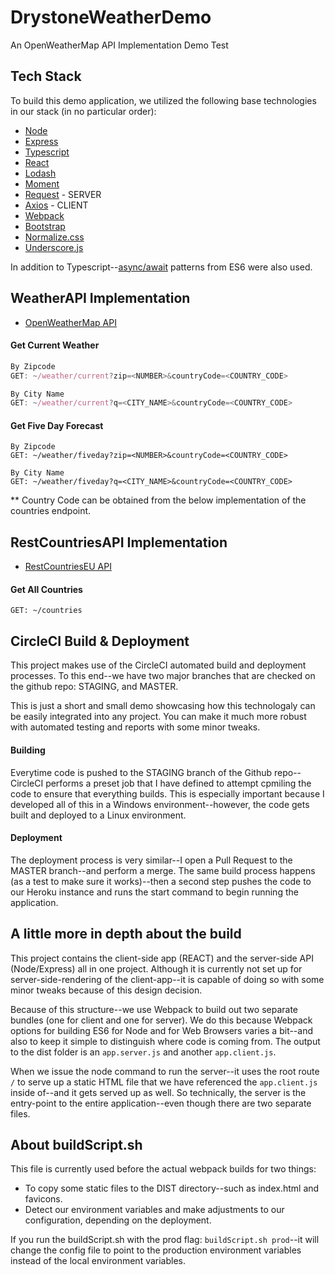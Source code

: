 # DrystoneWeatherDemo
An OpenWeatherMap API Implementation Demo Test

## Tech Stack

To build this demo application, we utilized the following base technologies in our stack (in no particular order):

   - [Node](https://nodejs.org/en/)
   - [Express](https://expressjs.com/)
   - [Typescript](https://www.typescriptlang.org/)
   - [React](https://reactjs.org/)
   - [Lodash](https://lodash.com/)
   - [Moment](https://momentjs.com/)
   - [Request](https://github.com/request/request) - SERVER
   - [Axios](https://github.com/axios/axios) - CLIENT
   - [Webpack](https://webpack.js.org/)
   - [Bootstrap](https://getbootstrap.com/)
   - [Normalize.css](https://necolas.github.io/normalize.css/)
   - [Underscore.js](https://underscorejs.org/)

   

   

In addition to Typescript--[async/await](https://www.typescriptlang.org/docs/handbook/release-notes/typescript-1-7.html) patterns from ES6 were also used.

## WeatherAPI Implementation

   - [OpenWeatherMap API](https://openweathermap.org/api)

#### Get Current Weather
```javascript
By Zipcode
GET: ~/weather/current?zip=<NUMBER>&countryCode=<COUNTRY_CODE>

By City Name
GET: ~/weather/current?q=<CITY_NAME>&countryCode=<COUNTRY_CODE>
```

#### Get Five Day Forecast
```
By Zipcode
GET: ~/weather/fiveday?zip=<NUMBER>&countryCode=<COUNTRY_CODE>

By City Name
GET: ~/weather/fiveday?q=<CITY_NAME>&countryCode=<COUNTRY_CODE>
```

** Country Code can be obtained from the below implementation of the countries endpoint.

## RestCountriesAPI Implementation

   - [RestCountriesEU API](https://restcountries.eu/#api-endpoints-all)

#### Get All Countries
```
GET: ~/countries
```

## CircleCI Build & Deployment

This project makes use of the CircleCI automated build and deployment processes. To this end--we have two major branches that are checked on the github repo: STAGING, and MASTER.

This is just a short and small demo showcasing how this technologaly can be easily integrated into any project. You can make it much more robust with automated testing and reports with some minor tweaks.

#### Building

Everytime code is pushed to the STAGING branch of the Github repo--CircleCI performs a preset job that I have defined to attempt cpmiling the code to ensure that everything builds. This is especially important because I developed all of this in a Windows environment--however, the code gets built and deployed to a Linux environment.

#### Deployment

The deployment process is very similar--I open a Pull Request to the MASTER branch--and perform a merge. The same build process happens (as a test to make sure it works)--then a second step pushes the code to our Heroku instance and runs the start command to begin running the application.

## A little more in depth about the build

This project contains the client-side app (REACT) and the server-side API (Node/Express) all in one project. Although it is currently not set up for server-side-rendering of the client-app--it is capable of doing so with some minor tweaks because of this design decision.

Because of this structure--we use Webpack to build out two separate bundles (one for client and one for server). We do this because Webpack options for building ES6 for Node and for Web Browsers varies a bit--and also to keep it simple to distinguish where code is coming from. The output to the dist folder is an `app.server.js` and another `app.client.js`.

When we issue the node command to run the server--it uses the root route `/` to serve up a static HTML file that we have referenced the `app.client.js` inside of--and it gets served up as well. So technically, the server is the entry-point to the entire application--even though there are two separate files.

## About buildScript.sh

This file is currently used before the actual webpack builds for two things:
   - To copy some static files to the DIST directory--such as index.html and favicons.
   - Detect our environment variables and make adjustments to our configuration, depending on the deployment.

If you run the buildScript.sh with the prod flag: `buildScript.sh prod`--it will change the config file to point to the production environment variables instead of the local environment variables.
